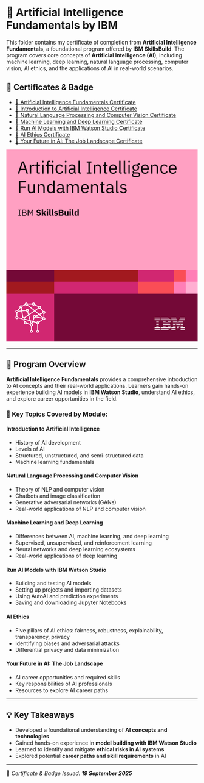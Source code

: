 # 🚀 Artificial Intelligence Fundamentals by IBM

This folder contains my certificate of completion from **Artificial Intelligence Fundamentals**, a foundational program offered by **IBM SkillsBuild**. The program covers core concepts of **Artificial Intelligence (AI)**, including machine learning, deep learning, natural language processing, computer vision, AI ethics, and the applications of AI in real-world scenarios.

## 📜 Certificates & Badge

- [📄 Artificial Intelligence Fundamentals Certificate](https://github.com/Hurairiam/certifications/blob/main/Artificial%20Intelligence%20Fundamentals%20by%20IBM/Artificial%20Intelligence%20Fundamentals%20Certificate.pdf)  
- [📄 Introduction to Artificial Intelligence Certificate](https://github.com/Hurairiam/certifications/blob/main/Artificial%20Intelligence%20Fundamentals%20by%20IBM/Artificial%20Intelligence%20Fundamentals%20Badge.png)  
- [📄 Natural Language Processing and Computer Vision Certificate](https://github.com/Hurairiam/certifications/blob/main/Artificial%20Intelligence%20Fundamentals%20by%20IBM/Natural%20Language%20Processing%20and%20Computer%20Vision%20Certificate.pdf)  
- [📄 Machine Learning and Deep Learning Certificate](https://github.com/Hurairiam/certifications/blob/main/Artificial%20Intelligence%20Fundamentals%20by%20IBM/Machine%20Learning%20and%20Deep%20Learning%20Certificate.pdf)  
- [📄 Run AI Models with IBM Watson Studio Certificate](https://github.com/Hurairiam/certifications/blob/main/Artificial%20Intelligence%20Fundamentals%20by%20IBM/Run%20AI%20Models%20with%20IBM%20Watson%20Studio%20Certificate.pdf)  
- [📄 AI Ethics Certificate](https://github.com/Hurairiam/certifications/blob/main/Artificial%20Intelligence%20Fundamentals%20by%20IBM/AI%20Ethics%20Certificate.pdf)  
- [📄 Your Future in AI: The Job Landscape Certificate](https://github.com/Hurairiam/certifications/blob/main/Artificial%20Intelligence%20Fundamentals%20by%20IBM/Your%20Future%20in%20AI%20The%20Job%20Landscape%20Certificate.pdf)  

![Badge](https://github.com/Hurairiam/certifications/blob/main/Artificial%20Intelligence%20Fundamentals%20by%20IBM/Artificial%20Intelligence%20Fundamentals%20Badge.png)

---

## 🧠 Program Overview

**Artificial Intelligence Fundamentals** provides a comprehensive introduction to AI concepts and their real-world applications. Learners gain hands-on experience building AI models in **IBM Watson Studio**, understand AI ethics, and explore career opportunities in the field.

### 📘 Key Topics Covered by Module:

#### Introduction to Artificial Intelligence
- History of AI development  
- Levels of AI  
- Structured, unstructured, and semi-structured data  
- Machine learning fundamentals  

#### Natural Language Processing and Computer Vision
- Theory of NLP and computer vision  
- Chatbots and image classification  
- Generative adversarial networks (GANs)  
- Real-world applications of NLP and computer vision  

#### Machine Learning and Deep Learning
- Differences between AI, machine learning, and deep learning  
- Supervised, unsupervised, and reinforcement learning  
- Neural networks and deep learning ecosystems  
- Real-world applications of deep learning  

#### Run AI Models with IBM Watson Studio
- Building and testing AI models  
- Setting up projects and importing datasets  
- Using AutoAI and prediction experiments  
- Saving and downloading Jupyter Notebooks  

#### AI Ethics
- Five pillars of AI ethics: fairness, robustness, explainability, transparency, privacy  
- Identifying biases and adversarial attacks  
- Differential privacy and data minimization  

#### Your Future in AI: The Job Landscape
- AI career opportunities and required skills  
- Key responsibilities of AI professionals  
- Resources to explore AI career paths  

---

## 💡 Key Takeaways
- Developed a foundational understanding of **AI concepts and technologies**  
- Gained hands-on experience in **model building with IBM Watson Studio**  
- Learned to identify and mitigate **ethical risks in AI systems**  
- Explored potential **career paths and skill requirements** in AI  

---

📌 _Certificate & Badge Issued: **19 September 2025**_

